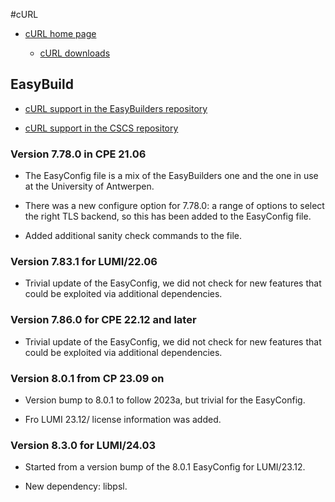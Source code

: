#cURL

  * [cURL home page](https://curl.se/)

      * [cURL downloads](https://curl.se/download/)


## EasyBuild

  * [cURL support in the EasyBuilders repository](https://github.com/easybuilders/easybuild-easyconfigs/tree/develop/easybuild/easyconfigs/c/cURL)

  * [cURL support in the CSCS repository](https://github.com/eth-cscs/production/tree/master/easybuild/easyconfigs/c/cURL)


### Version 7.78.0 in CPE 21.06

  * The EasyConfig file is a mix of the EasyBuilders one and the one in use at the
    University of Antwerpen.

  * There was a new configure option for 7.78.0: a range of options to select the right
    TLS backend, so this has been added to the EasyConfig file.

  * Added additional sanity check commands to the file.


### Version 7.83.1 for LUMI/22.06

  * Trivial update of the EasyConfig, we did not check for new features that could be
    exploited via additional dependencies.


### Version 7.86.0 for CPE 22.12 and later

  * Trivial update of the EasyConfig, we did not check for new features that could be
    exploited via additional dependencies.


### Version 8.0.1 from CP 23.09 on

  * Version bump to 8.0.1 to follow 2023a, but trivial for the EasyConfig.

  * Fro LUMI 23.12/ license information was added.


### Version 8.3.0 for LUMI/24.03

  * Started from a version bump of the 8.0.1 EasyConfig for LUMI/23.12.
  
  * New dependency: libpsl.
